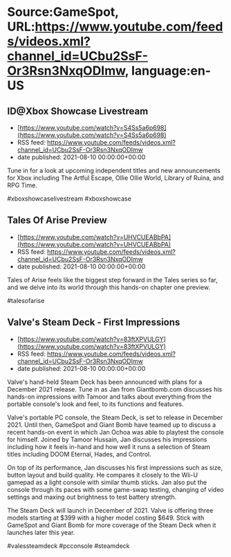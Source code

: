 # Source:GameSpot, URL:https://www.youtube.com/feeds/videos.xml?channel_id=UCbu2SsF-Or3Rsn3NxqODImw, language:en-US

## ID@Xbox Showcase Livestream
 - [https://www.youtube.com/watch?v=S4Ss5a6p698](https://www.youtube.com/watch?v=S4Ss5a6p698)
 - RSS feed: https://www.youtube.com/feeds/videos.xml?channel_id=UCbu2SsF-Or3Rsn3NxqODImw
 - date published: 2021-08-10 00:00:00+00:00

Tune in for a look at upcoming independent titles and new announcements for Xbox including The Artful Escape, Ollie Ollie World, Library of Ruina, and RPG Time.

#xboxshowcaselivestream #xboxshowcase

## Tales Of Arise Preview
 - [https://www.youtube.com/watch?v=UHVCUEABbPA](https://www.youtube.com/watch?v=UHVCUEABbPA)
 - RSS feed: https://www.youtube.com/feeds/videos.xml?channel_id=UCbu2SsF-Or3Rsn3NxqODImw
 - date published: 2021-08-10 00:00:00+00:00

Tales of Arise feels like the biggest step forward in the Tales series so far, and we delve into its world through this hands-on chapter one preview.

#talesofarise

## Valve's Steam Deck - First Impressions
 - [https://www.youtube.com/watch?v=83ftXPVULGY](https://www.youtube.com/watch?v=83ftXPVULGY)
 - RSS feed: https://www.youtube.com/feeds/videos.xml?channel_id=UCbu2SsF-Or3Rsn3NxqODImw
 - date published: 2021-08-10 00:00:00+00:00

Valve's hand-held Steam Deck has been announced with plans for a December 2021 release. Tune in as Jan from Giantbomb.com discusses his hands-on impressions with Tamoor and talks about everything from the portable console's look and feel, to its functions and features.

Valve's portable PC console, the Steam Deck, is set to release in December 2021. Until then, GameSpot and Giant Bomb have teamed up to discuss a recent hands-on event in which Jan Ochoa was able to playtest the console for himself. Joined by Tamoor Hussain, Jan discusses his impressions including how it feels in-hand and how well it runs a selection of Steam titles including DOOM Eternal, Hades, and Control.

On top of its performance, Jan discusses his first impressions such as size, button layout and build quality. He compares it closely to the Wii-U gamepad as a light console with similar thumb sticks. Jan also put the console through its paces with some game-swap testing, changing of video settings and maxing out brightness to test battery strength.

The Steam Deck will launch in December of 2021. Valve is offering three models starting at $399 with a higher model costing $649. Stick with GameSpot and Giant Bomb for more coverage of the Steam Deck when it launches later this year.

#valessteamdeck #pcconsole #steamdeck


